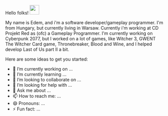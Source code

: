 Hello folks! <img src="https://raw.githubusercontent.com/MartinHeinz/MartinHeinz/master/wave.gif" width="30px">

My name is Edem, and i'm a software developer/gameplay programmer. I'm from Hungary, but currently living in Warsaw. Currently i'm working at CD Projekt Red as (ofc) a Gameplay Programmer.
I'm currently working on Cyberpunk 2077, but I worked on a lot of games, like Witcher 3, GWENT The Witcher Card game, Thronebreaker, Blood and Wine, and I helped develop Last of Us part II a bit.


Here are some ideas to get you started:

- 🔭 I’m currently working on ...
- 🌱 I’m currently learning ...
- 👯 I’m looking to collaborate on ...
- 🤔 I’m looking for help with ...
- 💬 Ask me about ...
- 📫 How to reach me: ...
- 😄 Pronouns: ...
- ⚡ Fun fact: ...
